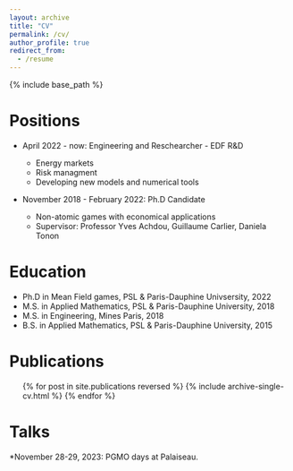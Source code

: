 ```yaml
---
layout: archive
title: "CV"
permalink: /cv/
author_profile: true
redirect_from:
  - /resume
---
```


{% include base_path %}

Positions
======
* April 2022 - now: Engineering  and Reschearcher - EDF R&D
  * Energy markets
  * Risk managment
  * Developing new models and numerical tools

* November 2018 - February 2022: Ph.D Candidate
  * Non-atomic games with economical applications
  * Supervisor: Professor Yves Achdou, Guillaume Carlier, Daniela Tonon
  
Education
======
* Ph.D in Mean Field games, PSL & Paris-Dauphine Univsersity, 2022 
* M.S. in Applied Mathematics, PSL & Paris-Dauphine University, 2018
* M.S. in Engineering, Mines Paris, 2018
* B.S. in Applied Mathematics, PSL & Paris-Dauphine University, 2015

Publications
======
  <ul>{% for post in site.publications reversed %}
    {% include archive-single-cv.html %}
  {% endfor %}</ul>
  
Talks
======
*November 28-29, 2023: PGMO days at Palaiseau.
  

